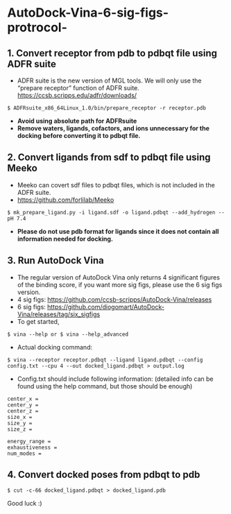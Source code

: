 # AutoDock-Vina-6-sig-figs-protrocol-
## 1. Convert receptor from pdb to pdbqt file using ADFR suite

  - ADFR suite is the new version of MGL tools. We will only use the “prepare receptor” function of ADFR suite.
  https://ccsb.scripps.edu/adfr/downloads/
  
 ```
 $ ADFRsuite_x86_64Linux_1.0/bin/prepare_receptor -r receptor.pdb
  ```
  
  - **Avoid using absolute path for ADFRsuite**
  - **Remove waters, ligands, cofactors, and ions unnecessary for the docking before converting it to pdbqt file.**

## 2. Convert ligands from sdf to pdbqt file using Meeko

- Meeko can covert sdf files to pdbqt files, which is not included in the ADFR suite.
- https://github.com/forlilab/Meeko
```
$ mk_prepare_ligand.py -i ligand.sdf -o ligand.pdbqt --add_hydrogen --pH 7.4
```
- **Please do not use pdb format for ligands since it does not contain all information needed for docking.**

## 3. Run AutoDock Vina

- The regular version of AutoDock Vina only returns 4 significant figures of the binding score, if you want more sig figs, please use the 6 sig figs version.
- 4 sig figs: https://github.com/ccsb-scripps/AutoDock-Vina/releases
- 6 sig figs: https://github.com/diogomart/AutoDock-Vina/releases/tag/six_sigfigs
- To get started, 
```
$ vina --help or $ vina --help_advanced
```
- Actual docking command:
```
$ vina --receptor receptor.pdbqt --ligand ligand.pdbqt --config config.txt --cpu 4 --out docked_ligand.pdbqt > output.log
```
- Config.txt should include following information: (detailed info can be found using the help command, but those should be enough)
```
center_x = 
center_y = 
center_z = 
size_x = 
size_y = 
size_z = 

energy_range = 
exhaustiveness = 
num_modes = 
```

## 4. Convert docked poses from pdbqt to pdb
```
$ cut -c-66 docked_ligand.pdbqt > docked_ligand.pdb
```

Good luck :)


